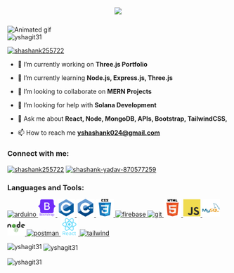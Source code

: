 <h1 align="center">
    <img src="https://readme-typing-svg.herokuapp.com/?font=Righteous&size=35&center=true&vCenter=true&width=500&height=70&duration=4000&lines=Hi+👋,+I'm+Shashank+!;+A+Fullstack+Developer" />
</h1>

<img src="https://mir-s3-cdn-cf.behance.net/project_modules/fs/579fe1183178475.653aa8931b193.gif" alt="Animated gif" align="right" width="800">

<p align="left"> <img src="https://komarev.com/ghpvc/?username=yshagit31&label=Profile%20views&color=0e75b6&style=flat" alt="yshagit31" /> </p>

<p align="left"> <a href="https://twitter.com/shashank255722" target="blank"><img src="https://img.shields.io/twitter/follow/shashank255722?logo=twitter&style=for-the-badge" alt="shashank255722" /></a> </p>

- 🔭 I’m currently working on **Three.js Portfolio**

- 🌱 I’m currently learning **Node.js, Express.js, Three.js**

- 👯 I’m looking to collaborate on **MERN Projects**

- 🤝 I’m looking for help with **Solana Development**

- 💬 Ask me about **React, Node, MongoDB, APIs, Bootstrap, TailwindCSS,**

- 📫 How to reach me **yshashank024@gmail.com**

<h3 align="left">Connect with me:</h3>
<p align="left">
<a href="https://twitter.com/shashank255722" target="blank"><img align="center" src="https://raw.githubusercontent.com/rahuldkjain/github-profile-readme-generator/master/src/images/icons/Social/twitter.svg" alt="shashank255722" height="30" width="40" /></a>
<a href="https://linkedin.com/in/shashank-yadav-870577259" target="blank"><img align="center" src="https://raw.githubusercontent.com/rahuldkjain/github-profile-readme-generator/master/src/images/icons/Social/linked-in-alt.svg" alt="shashank-yadav-870577259" height="30" width="40" /></a>
</p>

<h3 align="left">Languages and Tools:</h3>
<p align="left"> <a href="https://www.arduino.cc/" target="_blank" rel="noreferrer"> <img src="https://cdn.worldvectorlogo.com/logos/arduino-1.svg" alt="arduino" width="40" height="40"/> </a> <a href="https://getbootstrap.com" target="_blank" rel="noreferrer"> <img src="https://raw.githubusercontent.com/devicons/devicon/master/icons/bootstrap/bootstrap-plain-wordmark.svg" alt="bootstrap" width="40" height="40"/> </a> <a href="https://www.cprogramming.com/" target="_blank" rel="noreferrer"> <img src="https://raw.githubusercontent.com/devicons/devicon/master/icons/c/c-original.svg" alt="c" width="40" height="40"/> </a> <a href="https://www.w3schools.com/cpp/" target="_blank" rel="noreferrer"> <img src="https://raw.githubusercontent.com/devicons/devicon/master/icons/cplusplus/cplusplus-original.svg" alt="cplusplus" width="40" height="40"/> </a> <a href="https://www.w3schools.com/css/" target="_blank" rel="noreferrer"> <img src="https://raw.githubusercontent.com/devicons/devicon/master/icons/css3/css3-original-wordmark.svg" alt="css3" width="40" height="40"/> </a> <a href="https://firebase.google.com/" target="_blank" rel="noreferrer"> <img src="https://www.vectorlogo.zone/logos/firebase/firebase-icon.svg" alt="firebase" width="40" height="40"/> </a> <a href="https://git-scm.com/" target="_blank" rel="noreferrer"> <img src="https://www.vectorlogo.zone/logos/git-scm/git-scm-icon.svg" alt="git" width="40" height="40"/> </a> <a href="https://www.w3.org/html/" target="_blank" rel="noreferrer"> <img src="https://raw.githubusercontent.com/devicons/devicon/master/icons/html5/html5-original-wordmark.svg" alt="html5" width="40" height="40"/> </a> <a href="https://developer.mozilla.org/en-US/docs/Web/JavaScript" target="_blank" rel="noreferrer"> <img src="https://raw.githubusercontent.com/devicons/devicon/master/icons/javascript/javascript-original.svg" alt="javascript" width="40" height="40"/> </a> <a href="https://www.mysql.com/" target="_blank" rel="noreferrer"> <img src="https://raw.githubusercontent.com/devicons/devicon/master/icons/mysql/mysql-original-wordmark.svg" alt="mysql" width="40" height="40"/> </a> <a href="https://nodejs.org" target="_blank" rel="noreferrer"> <img src="https://raw.githubusercontent.com/devicons/devicon/master/icons/nodejs/nodejs-original-wordmark.svg" alt="nodejs" width="40" height="40"/> </a> <a href="https://postman.com" target="_blank" rel="noreferrer"> <img src="https://www.vectorlogo.zone/logos/getpostman/getpostman-icon.svg" alt="postman" width="40" height="40"/> </a> <a href="https://reactjs.org/" target="_blank" rel="noreferrer"> <img src="https://raw.githubusercontent.com/devicons/devicon/master/icons/react/react-original-wordmark.svg" alt="react" width="40" height="40"/> </a> <a href="https://tailwindcss.com/" target="_blank" rel="noreferrer"> <img src="https://www.vectorlogo.zone/logos/tailwindcss/tailwindcss-icon.svg" alt="tailwind" width="40" height="40"/> </a> </p>

<p><img align="left" src="https://github-readme-stats.vercel.app/api/top-langs?username=yshagit31&show_icons=true&locale=en&layout=compact" alt="yshagit31" /></p>

<p>&nbsp;<img align="center" src="https://github-readme-stats.vercel.app/api?username=yshagit31&show_icons=true&locale=en" alt="yshagit31" /></p>

<p><img align="center" src="https://github-readme-streak-stats.herokuapp.com/?user=yshagit31&" alt="yshagit31" /></p>
